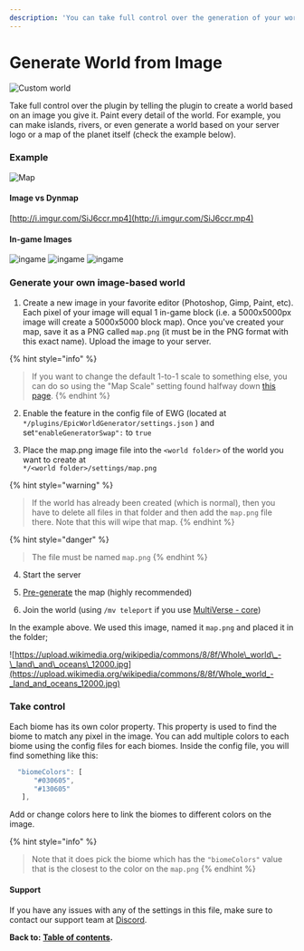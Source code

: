 ```yaml
---
description: 'You can take full control over the generation of your world, block by block.'
---
```


# Generate World from Image

![Custom world](http://i.imgur.com/b84tZgQ.png)

Take full control over the plugin by telling the plugin to create a world based on an image you give it. Paint every detail of the world. For example, you can make islands, rivers, or even generate a world based on your server logo or a map of the planet itself \(check the example below\).

### Example

![Map](http://i.imgur.com/AV2md6W.png)

#### Image vs Dynmap

[http://i.imgur.com/SiJ6ccr.mp4](http://i.imgur.com/SiJ6ccr.mp4)

#### In-game Images

![ingame](http://i.imgur.com/b84tZgQ.png) ![ingame](http://i.imgur.com/O4uIC8B.png) ![ingame](http://i.imgur.com/4MuaNdJ.png)

### Generate your own image-based world

1. Create a new image in your favorite editor \(Photoshop, Gimp, Paint, etc\). Each pixel of your image will equal 1 in-game block \(i.e. a 5000x5000px image will create a 5000x5000 block map\). Once you've created your map, save it as a PNG called `map.png` \(it must be in the PNG format with this exact name\). Upload the image to your server.

{% hint style="info" %}
> If you want to change the default 1-to-1 scale to something else, you can do so using the "Map Scale" setting found halfway down [this page](./).
{% endhint %}

2. Enable the feature in the config file of EWG \(located at `*/plugins/EpicWorldGenerator/settings.json` \) and set`"enableGeneratorSwap":` to `true`

3. Place the map.png image file into the `<world folder>` of the world you want to create at  
`*/<world folder>/settings/map.png`

{% hint style="warning" %}
> If the world has already been created \(which is normal\), then you have to delete all files in that folder and then add the `map.png` file there. Note that this will wipe that map.
{% endhint %}

{% hint style="danger" %}
> The file must be named `map.png`
{% endhint %}

4. Start the server

5. [Pre-generate](https://docs.dynamic-bytes.com/beginner/world-configuration/generate-world-from-image) the map \(highly recommended\)

6. Join the world \(using `/mv teleport` if you use [MultiVerse - core](https://dev.bukkit.org/projects/multiverse-core)\)

In the example above. We used this image, named it `map.png` and placed it in the folder; 

![https://upload.wikimedia.org/wikipedia/commons/8/8f/Whole\_world\_-\_land\_and\_oceans\_12000.jpg](https://upload.wikimedia.org/wikipedia/commons/8/8f/Whole_world_-_land_and_oceans_12000.jpg)

### Take control

Each biome has its own color property. This property is used to find the biome to match any pixel in the image. You can add multiple colors to each biome using the config files for each biomes. Inside the config file, you will find something like this:

```javascript
  "biomeColors": [
      "#030605",
      "#130605"
   ],
```

Add or change colors here to link the biomes to different colors on the image.

{% hint style="info" %}
> Note that it does pick the biome which has the `"biomeColors"` value that is the closest to the color on the `map.png`
{% endhint %}

#### Support

If you have any issues with any of the settings in this file, make sure to contact our support team at [Discord](https://discord.gg/Jq3ecb3).

**Back to:** [**Table of contents**](https://docs.dynamic-bytes.com/table-of-contents)**.**

